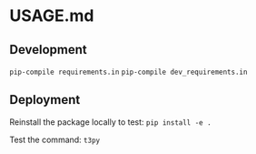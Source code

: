 # USAGE.md

## Development

`pip-compile requirements.in`
`pip-compile dev_requirements.in`

## Deployment

Reinstall the package locally to test:
`pip install -e .`

Test the command:
`t3py`
